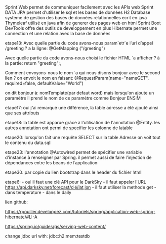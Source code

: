 Sprint Web
  permet de communiquer facilement avec les APIs web
Sprint DATA JPA
  permet d'utiliser le sql et les bases de données
H2 Database
  systeme de gestion des bases de données relationnelles ecrit en java
Thymeleaf
   utilisé en java afin de generer des pages web en html
Sprint Boot DevTools
   offre des outils de developpement en plus
Hibernate
  permet une connection et une relation avec la base de données 
 
etape13:
Avec quelle partie du code avons-nous param´etr´e l’url d’appel /greeting ?
	a la ligne: @GetMapping ("/greeting")
 
Avec quelle partie du code avons-nous choisi le fichier HTML `a afficher ?
	à la partie:
	 return "greeting";,
		
Comment envoyons-nous le nom `a qui nous disons bonjour avec le second lien ?
 on envoit le nom en faisant: @RequestParam(name="nameGET", required=false, defaultValue="World")
 
 on dit bonjour à: nomTemplate(par defaut word) mais lorsqu'on ajoute un paramètre il prend le nom de ce paramètre comme Bonjour ENSIM

etape17: oui j'ai remarqué une différence, la table adresse a été ajouté ainsi que ses attributs

etape18: la table est apparue grâce à l'utilisation de l'annotation @Entity. les autres annotation ont permi de specifier les colonne de latable

etape20: lorsqu'on fait une requête SELECT sur la table Adresse on voit tout le contenu du data.sql

etape23: l'annotation @Autowired  permet de spécifier une variable d'instance à renseigner par Spring.
         il permet aussi de faire l’injection de dépendances entre les beans de l’application

etape30: par copie du lien bootstrap dans le header du fichier html

etape6: - oui il faut une clé API pour le DarkSky
		- il faut appeler l'URL https://api.darksky.net/forecast/clé/lat,lon
		- il faut utiliser la methode get
		- dans temperature
		- dans le daily
		
lien github: 	
		
		
		
		
		
		
https://rpouiller.developpez.com/tutoriels/spring/application-web-spring-hibernate/#LI-A

https://spring.io/guides/gs/serving-web-content/


change jdbc url with: jdbc:h2:mem:testdb 
